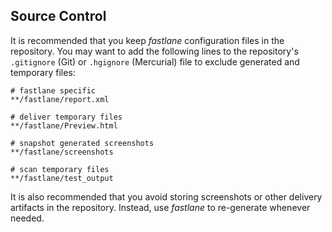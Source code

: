 ## Source Control

It is recommended that you keep _fastlane_ configuration files in the repository. You may want to add the following lines to the repository's `.gitignore` (Git) or `.hgignore` (Mercurial) file to exclude generated and temporary files:

```no-highlight
# fastlane specific
**/fastlane/report.xml

# deliver temporary files
**/fastlane/Preview.html

# snapshot generated screenshots
**/fastlane/screenshots

# scan temporary files
**/fastlane/test_output
```

It is also recommended that you avoid storing screenshots or other delivery artifacts in the repository. Instead, use _fastlane_ to re-generate whenever needed.
